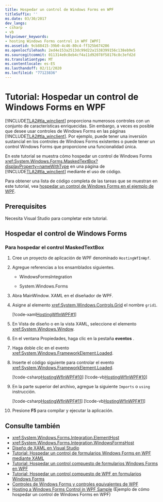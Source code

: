 ```yaml
---
title: Hospedar un control de Windows Forms en WPF
titleSuffix: ''
ms.date: 03/30/2017
dev_langs:
- csharp
- vb
helpviewer_keywords:
- hosting Windows Forms control in WPF [WPF]
ms.assetid: 9cb88415-39b0-4c46-80c4-ff325b674286
ms.openlocfilehash: 2ed4e153a2513dc99d22a1538399156c138eb9e5
ms.sourcegitcommit: 011314e0c8eb4cf4a11d92078f58176c8c3efd2d
ms.translationtype: MT
ms.contentlocale: es-ES
ms.lasthandoff: 02/11/2020
ms.locfileid: "77123836"
---
```

# <a name="walkthrough-hosting-a-windows-forms-control-in-wpf"></a>Tutorial: Hospedar un control de Windows Forms en WPF

[!INCLUDE[TLA2#tla_winclient](../../../../includes/tla2sharptla-winclient-md.md)] proporciona numerosos controles con un conjunto de características enriquecidas. Sin embargo, a veces es posible que desee usar controles de Windows Forms en las páginas [!INCLUDE[TLA2#tla_winclient](../../../../includes/tla2sharptla-winclient-md.md)]. Por ejemplo, puede tener una inversión sustancial en los controles de Windows Forms existentes o puede tener un control Windows Forms que proporcione una funcionalidad única.

En este tutorial se muestra cómo hospedar un control de Windows Forms <xref:System.Windows.Forms.MaskedTextBox?displayProperty=nameWithType> en una página de [!INCLUDE[TLA2#tla_winclient](../../../../includes/tla2sharptla-winclient-md.md)] mediante el uso de código.

Para obtener una lista de código completa de las tareas que se muestran en este tutorial, vea [hospedar un control de Windows Forms en el ejemplo de WPF](https://github.com/Microsoft/WPF-Samples/tree/master/Migration%20and%20Interoperability/HostingWfInWPF).

## <a name="prerequisites"></a>Prerequisites

Necesita Visual Studio para completar este tutorial.

## <a name="hosting-the-windows-forms-control"></a>Hospedar el control de Windows Forms

### <a name="to-host-the-maskedtextbox-control"></a>Para hospedar el control MaskedTextBox

1. Cree un proyecto de aplicación de WPF denominado `HostingWfInWpf`.

2. Agregue referencias a los ensamblados siguientes.

    - WindowsFormsIntegration

    - System.Windows.Forms

3. Abra MainWindow. XAML en el diseñador de WPF.

4. Asigne al elemento <xref:System.Windows.Controls.Grid> el nombre `grid1`.

     [!code-xaml[HostingWfInWPF#1](~/samples/snippets/csharp/VS_Snippets_Wpf/HostingWfInWPF/CSharp/HostingWfInWPF/Window1.xaml#1)]

5. En Vista de diseño o en la vista XAML, seleccione el elemento <xref:System.Windows.Window>.

6. En el ventana Propiedades, haga clic en la pestaña **eventos** .

7. Haga doble clic en el evento <xref:System.Windows.FrameworkElement.Loaded>.

8. Inserte el código siguiente para controlar el evento <xref:System.Windows.FrameworkElement.Loaded>.

     [!code-csharp[HostingWfInWPF#10](~/samples/snippets/csharp/VS_Snippets_Wpf/HostingWfInWPF/CSharp/HostingWfInWPF/Window1.xaml.cs#10)]
     [!code-vb[HostingWfInWPF#10](~/samples/snippets/visualbasic/VS_Snippets_Wpf/HostingWfInWPF/VisualBasic/HostingWfInWpf/Window1.xaml.vb#10)]

9. En la parte superior del archivo, agregue la siguiente `Imports` o `using` instrucción.

     [!code-csharp[HostingWfInWPF#11](~/samples/snippets/csharp/VS_Snippets_Wpf/HostingWfInWPF/CSharp/HostingWfInWPF/Window1.xaml.cs#11)]
     [!code-vb[HostingWfInWPF#11](~/samples/snippets/visualbasic/VS_Snippets_Wpf/HostingWfInWPF/VisualBasic/HostingWfInWpf/Window1.xaml.vb#11)]

10. Presione **F5** para compilar y ejecutar la aplicación.

## <a name="see-also"></a>Consulte también

- <xref:System.Windows.Forms.Integration.ElementHost>
- <xref:System.Windows.Forms.Integration.WindowsFormsHost>
- [Diseño de XAML en Visual Studio](/visualstudio/xaml-tools/designing-xaml-in-visual-studio)
- [Tutorial: Hospedar un control de formularios Windows Forms en WPF mediante XAML](walkthrough-hosting-a-windows-forms-control-in-wpf-by-using-xaml.md)
- [Tutorial: Hospedar un control compuesto de formularios Windows Forms en WPF](walkthrough-hosting-a-windows-forms-composite-control-in-wpf.md)
- [Tutorial: Hospedar un control compuesto de WPF en formularios Windows Forms](walkthrough-hosting-a-wpf-composite-control-in-windows-forms.md)
- [Controles de Windows Forms y controles equivalentes de WPF](windows-forms-controls-and-equivalent-wpf-controls.md)
- [Hosting a Windows Forms Control in WPF Sample](https://github.com/Microsoft/WPF-Samples/tree/master/Migration%20and%20Interoperability/HostingWfInWPF) (Ejemplo de cómo hospedar un control de Windows Forms en WPF)
